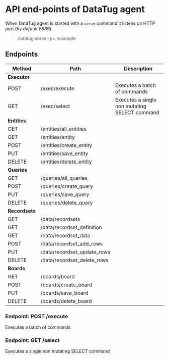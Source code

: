 # API end-points of DataTug agent

When DataTug agent is started with a `serve` command it listens on HTTP port (*by default 8989*).

> datatug serve -p=./example

## Endpoints

| Method | Path | Description |
|--------|------|-------------|
|  **Executor** |
| POST   | /exec/execute | Executes a batch of commands |
| GET | /exec/select | Executes a single non mutating SELECT command |
|  **Entities** |
| GET | /entities/all_entities | |
| GET | /entities/entity | |
| POST | /entities/create_entity | |
| PUT | /entities/save_entity | |
| DELETE | /entities/delete_entity | |
|  **Queries** |
| GET | /queries/all_queries | |
| POST | /queries/create_query | |
| PUT | /queries/save_query | |
| DELETE | /queries/delete_query | |
|  **Recordsets** |
| GET | /data/recordsets | |
| GET | /data/recordset_definition | |
| GET | /data/recordset_data | |
| POST | /data/recordset_add_rows | |
| PUT | /data/recordset_update_rows | |
| DELETE | /data/recordset_delete_rows | |
|  **Boards** |
| GET | /boards/board | |
| POST | /boards/create_board | |
| PUT | /boards/save_board | |
| DELETE | /boards/delete_board | |

### Endpoint: POST /execute

Executes a batch of commands

### Endpoint: GET /select

Executes a single non mutating SELECT command
